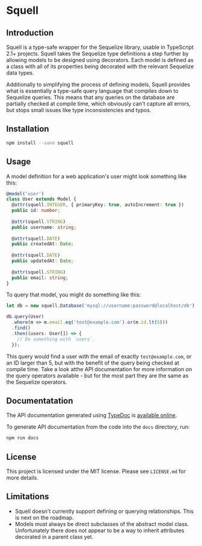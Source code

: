 # Squell

## Introduction

Squell is a type-safe wrapper for the Sequelize library, usable in TypeScript 2.1+ projects.
Squell takes the Sequelize type definitions a step further by allowing models to be designed
using decorators. Each model is defined as a class with all of its properties being decorated
with the relevant Sequelize data types.

Additionally to simplifying the process of defining models, Squell provides what is
essentially a type-safe query language that compiles down to Sequelize queries.
This means that any queries on the database are partially checked at compile time,
which obviously can't capture all errors, but stops small issues like type inconsistencies
and typos.

## Installation

```sh
npm install --save squell
```

## Usage

A model definition for a web application's user might look something like this:

```typescript
@model('user')
class User extends Model {
  @attr(squell.INTEGER, { primaryKey: true, autoIncrement: true })
  public id: number;
  
  @attr(squell.STRING)
  public username: string;
  
  @attr(squell.DATE)
  public createdAt: Date;
  
  @attr(squell.DATE)
  public updatedAt: Date;
  
  @attr(squell.STRING)
  public email: string;
}
```

To query that model, you might do something like this:

```typescript
let db = new squell.Database('mysql://username:password@localhost/db');

db.query(User)
  .where(m => m.email.eq('test@example.com').or(m.id.lt(5)))
  .find()
  .then((users: User[]) => {
    // Do something with `users`.
  });
```

This query would find a user with the email of exactly `test@example.com`,
or an ID larger than 5, but with the benefit of the query being checked
at compile time. Take a look atthe API documentation for more information
on the query operators available - but for the most part they are the same
as the Sequelize operators.

## Documentatation

The API documentation generated using [TypeDoc](https://github.com/TypeStrong/typedoc)
is [available online](http://creativecuriosity.github.io/squell).

To generate API documentation from the code into the `docs` directory, run:

```sh
npm run docs
```

## License

This project is licensed under the MIT license. Please see `LICENSE.md` for more details.

## Limitations

* Squell doesn't currently support defining or querying relationships. This is next on the roadmap.
* Models must always be direct subclasses of the abstract model class. Unfortunately there does not appear
  to be a way to inherit attributes decorated in a parent class yet.

